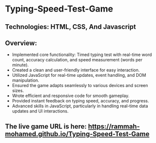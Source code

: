 # Typing-Speed-Test-Game
## Technologies: HTML, CSS, And Javascript
## Overview: 
- Implemented core functionality: Timed typing test with real-time word count, accuracy calculation, and speed measurement (words per minute).
- Created a clean and user-friendly interface for easy interaction.
- Utilized JavaScript for real-time updates, event handling, and DOM manipulation.
- Ensured the game adapts seamlessly to various devices and screen sizes.
- Wrote efficient and responsive code for smooth gameplay.
- Provided instant feedback on typing speed, accuracy, and progress.
- Advanced skills in JavaScript, particularly in handling real-time data updates and UI interactions.
    
## The live game URL is here:  https://rammah-mohamed.github.io/Typing-Speed-Test-Game
